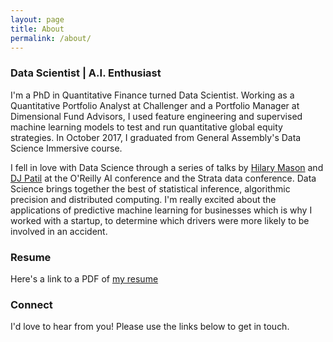 ```yaml
---
layout: page
title: About
permalink: /about/
---
```


### Data Scientist | A.I. Enthusiast
I'm a PhD in Quantitative Finance turned Data Scientist. Working as a Quantitative Portfolio Analyst at Challenger and a Portfolio Manager at Dimensional Fund Advisors, I used feature engineering and supervised machine learning models to test and run quantitative global equity strategies. In October 2017, I graduated from General Assembly's Data Science Immersive course.

I fell in love with Data Science through a series of talks by [Hilary Mason](https://twitter.com/hmason) and [DJ Patil](https://twitter.com/dpatil) at the O'Reilly AI conference and the Strata data conference. Data Science brings together the best of statistical inference, algorithmic precision and distributed computing. I'm really excited about the applications of predictive machine learning for businesses which is why I worked with a startup, to determine which drivers were more likely to be involved in an accident.

### Resume
Here's a link to a PDF of [my resume](/AD_DS_Resume.pdf)

### Connect
I'd love to hear from you! Please use the links below to get in touch.
